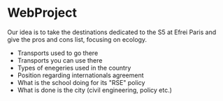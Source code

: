 # WebProject

Our idea is to take the destinations dedicated to the S5 at Efrei Paris and give the pros and cons list, focusing on ecology.

- Transports used to go there 
- Transports you can use there
- Types of enegeries used in the country
- Position regarding internationals agreement 
- What is the school doing for its "RSE" policy
- What is done is the city (civil engineering, policy etc.)
  

